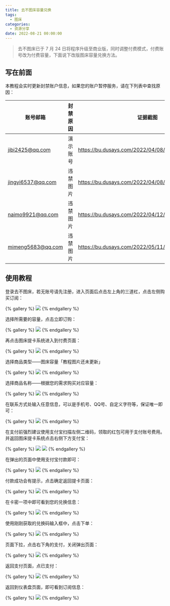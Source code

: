 ```yaml
---
title: 去不图床容量兑换
tags:
  - 图床
categories:
  - 资源分享
date: 2022-08-21 00:00:00
---
```


> 去不图床已于 7 月 24 日将程序升级至商业版，同时调整付费模式，付费账号改为付费容量，下面说下改版图床容量兑换方法。

<!-- more -->

## 写在前面

本教程会实时更新封禁账户信息，如果您的账户暂停服务，请在下列表中查找原因：

| 账号邮箱 | 封禁原因 | 证据截图 |
| - | - | - |
| jibi2425@qq.com | 演示账号 | https://bu.dusays.com/2022/04/08/624f1fed25f9a.png |
| jingyi6537@qq.com | 违禁图片 | https://bu.dusays.com/2022/04/08/624f1fa86631b.png |
| naimo9921@qq.com | 违禁图片 | https://bu.dusays.com/2022/04/12/6254daab94b88.png |
| mimeng5683@qq.com | 违禁图片 | https://bu.dusays.com/2022/05/11/627bdabcef8b8.jpg |

## 使用教程

登录去不图床，若无账号请先注册，进入页面后点击左上角的三道杠，点击左侧购买订阅：

{% gallery %}
![](https://cdn.dusays.com/2022/08/496-1.jpg/1)
{% endgallery %}

选择所需要的容量，点击立即订购：

{% gallery %}
![](https://cdn.dusays.com/2022/08/496-2.jpg/1)
{% endgallery %}

再点击图床提卡系统进入到付费页面：

{% gallery %}
![](https://cdn.dusays.com/2022/08/496-3.jpg/1)
{% endgallery %}

选择商品类型——图床容量「教程图片还未更新」

{% gallery %}
![](https://cdn.dusays.com/2021/11/405-3.jpg/1)
{% endgallery %}

选择商品名称——根据您的需求购买对应容量：

{% gallery %}
![](https://cdn.dusays.com/2021/11/405-4.jpg/1)
{% endgallery %}

在联系方式处输入任意信息，可以是手机号、QQ号、自定义字符等，保证唯一即可：

{% gallery %}
![](https://cdn.dusays.com/2021/11/405-5.jpg/1)
{% endgallery %}

在支付前强烈建议使用支付宝扫描左侧二维码，领取的红包可用于支付账号费用。并返回图床提卡系统点击右侧下方支付宝：

{% gallery %}
![](https://cdn.dusays.com/2021/11/405-6.jpg/1)
![](https://cdn.dusays.com/2021/11/405-7.jpg/1)
{% endgallery %}

在弹出的页面中使用支付宝付款即可：

{% gallery %}
![](https://cdn.dusays.com/2021/11/405-8.jpg/1)
{% endgallery %}

付款成功会有提示，点击确定返回提卡页面：

{% gallery %}
![](https://cdn.dusays.com/2021/11/405-9.jpg/1)
{% endgallery %}

在卡密一项中即可看到您的兑换信息：

{% gallery %}
![](https://cdn.dusays.com/2022/08/496-4.jpg/1)
{% endgallery %}

使用刚刚获取的兑换码输入框中，点击下单：

{% gallery %}
![](https://cdn.dusays.com/2022/08/496-5.jpg/1)
{% endgallery %}

页面下拉，点击右下角的支付，关闭弹出页面：

{% gallery %}
![](https://cdn.dusays.com/2022/08/496-6.jpg/1)
{% endgallery %}

返回支付页面，点已支付：

{% gallery %}
![](https://cdn.dusays.com/2022/08/496-7.jpg/1)
{% endgallery %}

返回到仪表盘页面，即可看到订阅信息：

{% gallery %}
![](https://cdn.dusays.com/2022/08/496-8.jpg/1)
{% endgallery %}
